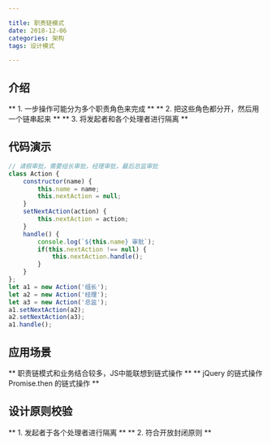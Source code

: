 ```yaml
---

title: 职责链模式
date: 2018-12-06
categories: 架构
tags: 设计模式

---
```


## 介绍
** 1.  一步操作可能分为多个职责角色来完成 **
** 2.  把这些角色都分开，然后用一个链串起来 **
** 3.  将发起者和各个处理者进行隔离 **

## 代码演示
```javascript
// 请假审批，需要组长审批，经理审批，最后总监审批
class Action {
	constructor(name) {
		this.name = name;
		this.nextAction = null;
	}
	setNextAction(action) {
		this.nextAction = action;
	}
	handle() {
		console.log(`${this.name} 审批`);
		if(this.nextAction !== null) {
			this.nextAction.handle();
		}
	}
};
let a1 = new Action('组长');
let a2 = new Action('经理');
let a3 = new Action('总监');
a1.setNextAction(a2);
a2.setNextAction(a3);
a1.handle();
```

## 应用场景
** 职责链模式和业务结合较多，JS中能联想到链式操作 **
** jQuery 的链式操作 Promise.then 的链式操作 **

## 设计原则校验
** 1.  发起者于各个处理者进行隔离 **
** 2.  符合开放封闭原则 **